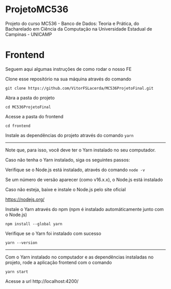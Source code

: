 # ProjetoMC536
Projeto do curso MC536 - Banco de Dados: Teoria e Prática, do Bacharelado em Ciência da Computação na Universidade Estadual de Campinas - UNICAMP

# Frontend

Seguem aqui algumas instruções de como rodar o nosso FE

Clone esse repositório na sua máquina através do comando
   
`git clone https://github.com/VitorFSLacerda/MC536ProjetoFinal.git`

Abra a pasta do projeto

`cd MC536ProjetoFinal`

Acesse a pasta do frontend

`cd frontend`

Instale as dependências do projeto através do comando `yarn`

------------------------------------------------------------------------------------------------

Note que, para isso, você deve ter o Yarn instalado no seu computador.

Caso não tenha o Yarn instalado, siga os seguintes passos:

Verifique se o Node.js está instalado, através do comando `node -v`

Se um número de versão aparecer (como v16.x.x), o Node.js está instalado 

Caso não esteja, baixe e instale o Node.js pelo site oficial 

https://nodejs.org/

Instale o Yarn através do npm (npm é instalado automáticamente junto com o Node.js)
   
`npm install --global yarn`

Verifique se o Yarn foi instalado com sucesso
   
`yarn --version`

------------------------------------------------------------------------------------------------

Com o Yarn instalado no computador e as dependências instaladas no projeto, rode a aplicação frontend com o comando

`yarn start`

Acesse a url http://localhost:4200/
